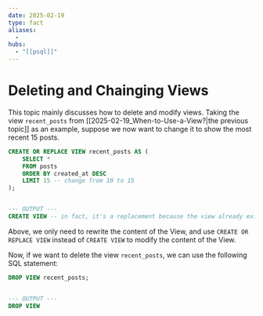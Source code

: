 ```yaml
---
date: 2025-02-19
type: fact
aliases:
  -
hubs:
  - "[[psql]]"
---
```


# Deleting and Chainging Views

This topic mainly discusses how to delete and modify views. Taking the view `recent_posts` from [[2025-02-19_When-to-Use-a-View?|the previous topic]] as an example, suppose we now want to change it to show the most recent 15 posts.

```sql
CREATE OR REPLACE VIEW recent_posts AS (
    SELECT *
    FROM posts
    ORDER BY created_at DESC
    LIMIT 15 -- change from 10 to 15
);


--- OUTPUT ---
CREATE VIEW -- in fact, it's a replacement because the view already exists
```

Above, we only need to rewrite the content of the View, and use `CREATE OR REPLACE VIEW` instead of `CREATE VIEW` to modify the content of the View.

Now, if we want to delete the view `recent_posts`, we can use the following SQL statement:

```sql
DROP VIEW recent_posts;


--- OUTPUT ---
DROP VIEW
```

